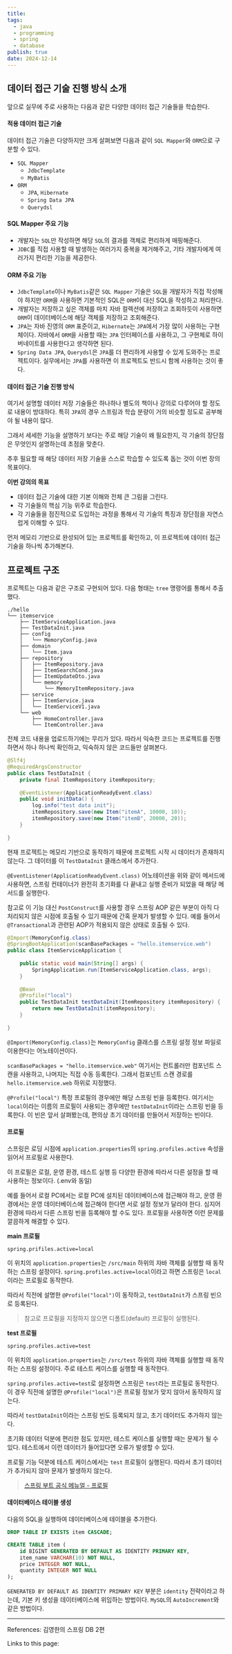 ```yaml
---
title: 
tags:
  - java
  - programming
  - spring
  - database
publish: true
date: 2024-12-14
---
```

## 데이터 접근 기술 진행 방식 소개
앞으로 실무에 주로 사용하는 다음과 같은 다양한 데이터 접근 기술들을 학습한다.

#### 적용 데이터 접근 기술

데이터 접근 기술은 다양하지만 크게 살펴보면 다음과 같이 `SQL Mapper`와 `ORM`으로 구분할 수 있다.

- `SQL Mapper`
	- `JdbcTemplate`
	- `MyBatis`
- `ORM`
	- `JPA`, `Hibernate`
	- `Spring Data JPA`
	- `Querydsl`

#### SQL Mapper 주요 기능
- 개발자는 `SQL`만 작성하면 해당 `SQL`의 결과를 객체로 편리하게 매핑해준다.
- `JDBC`를 직접 사용할 때 발생하는 여러가지 중복을 제거해주고, 기타 개발자에게 여러가지 편리한 기능을 제공한다.

#### ORM 주요 기능
- `JdbcTemplate`이나 `MyBatis`같은 `SQL Mapper` 기술은 `SQL`을 개발자가 직접 작성해야 하지만 `ORM`을 사용하면 기본적인 SQL은 `ORM`이 대신 SQL을 작성하고 처리한다.
- 개발자는 저장하고 싶은 객체를 마치 자바 컬렉션에 저장하고 조회하듯이 사용하면 `ORM`이 데이터베이스에 해당 객체를 저장하고 조회해준다.
- `JPA`는 자바 진영의 `ORM` 표준이고, `Hibernate`는 `JPA`에서 가장 많이 사용하는 구현체이다. 자바에서 `ORM`을 사용할 때는 `JPA` 인터페이스를 사용하고, 그 구현체로 하이버네이트를 사용한다고 생각하면 된다.
- `Spring Data JPA`, `Querydsl`은 `JPA`를 더 편리하게 사용할 수 있게 도와주는 프로젝트이다. 실무에서는 `JPA`를 사용하면 이 프로젝트도 반드시 함께 사용하는 것이 좋다.

#### 데이터 접근 기술 진행 방식
여기서 설명할 데이터 저장 기술들은 하나하나 별도의 책이나 강의로 다루어야 할 정도로 내용이 방대하다. 특히 `JPA`의 경우 스프링과 학습 분량이 거의 비슷할 정도로 공부해야 될 내용이 많다.

그래서 세세한 기능을 설명하기 보다는 주로 해당 기술이 왜 필요한지, 각 기술의 장단점은 무엇인지 설명하는데 초점을 맞춘다.

추후 필요할 때 해당 데이터 저장 기술을 스스로 학습할 수 있도록 돕는 것이 이번 장의 목표이다.

**이번 강의의 목표**
- 데이터 접근 기술에 대한 기본 이해와 전체 큰 그림을 그린다.
- 각 기술들의 핵심 기능 위주로 학습한다.
- 각 기술들을 점진적으로 도입하는 과정을 통해서 각 기술의 특징과 장단점을 자연스럽게 이해할 수 있다.

먼저 메모리 기반으로 완성되어 있는 프로젝트를 확인하고, 이 프로젝트에 데이터 접근 기술을 하나씩 추가해본다.

## 프로젝트 구조

프로젝트는 다음과 같은 구조로 구현되어 있다. 다음 형태는 `tree` 명령어를 통해서 추출했다.

```
./hello
└── itemservice
    ├── ItemServiceApplication.java
    ├── TestDataInit.java
    ├── config
    │   └── MemoryConfig.java
    ├── domain
    │   └── Item.java
    ├── repository
    │   ├── ItemRepository.java
    │   ├── ItemSearchCond.java
    │   ├── ItemUpdateDto.java
    │   └── memory
    │       └── MemoryItemRepository.java
    ├── service
    │   ├── ItemService.java
    │   └── ItemServiceV1.java
    └── web
        ├── HomeController.java
        └── ItemController.java
```

전체 코드 내용을 업로드하기에는 무리가 있다. 따라서 익숙한 코드는 프로젝트를 진행하면서 하나 하나씩 확인하고, 익숙하지 않은 코드들만 살펴본다.

```java title="TestDataInit.java"
@Slf4j  
@RequiredArgsConstructor  
public class TestDataInit {  
    private final ItemRepository itemRepository;  
  
    @EventListener(ApplicationReadyEvent.class)  
    public void initData() {  
        log.info("test data init");  
        itemRepository.save(new Item("itemA", 10000, 10));  
        itemRepository.save(new Item("itemB", 20000, 20));  
    }  
  
}
```

현재 프로젝트는 메모리 기반으로 동작하기 때문에 프로젝트 시작 시 데이터가 존재하지 않는다. 그 데이터를 이 `TestDataInit` 클래스에서 추가한다.

`@EventListener(ApplicationReadyEvent.class)` 어노테이션을 위와 같이 메서드에 사용하면, 스프링 컨테이너가 완전히 초기화를 다 끝내고 실행 준비가 되었을 때 해당 메서드를 실행한다.

참고로 이 기능 대신 `PostConstruct`를 사용할 경우 스프링 AOP 같은 부분이 아직 다 처리되지 않은 시점에 호출될 수 있기 때문에 간혹 문제가 발생할 수 있다. 예를 들어서 `@Transactional`과 관련된 AOP가 적용되지 않은 상태로 호출될 수 있다.

```java title="ItemServiceApplication.java"
@Import(MemoryConfig.class)  
@SpringBootApplication(scanBasePackages = "hello.itemservice.web")  
public class ItemServiceApplication {  
  
    public static void main(String[] args) {  
        SpringApplication.run(ItemServiceApplication.class, args);  
    }  
  
    @Bean  
    @Profile("local")  
    public TestDataInit testDataInit(ItemRepository itemRepository) {  
        return new TestDataInit(itemRepository);  
    }  
  
}
```

`@Import(MemoryConfig.class)`는 `MemoryConfig` 클래스를 스프링 설정 정보 파일로 이용한다는 어노테이션이다.

`scanBasePackages = "hello.itemservice.web"` 여기서는 컨트롤러만 컴포넌트 스캔을 사용하고, 나머지는 직접 수동 등록한다. 그래서 컴포넌트 스캔 경로를 `hello.itemservice.web` 하위로 지정했다.

`@Profile("local")` 특정 프로필의 경우에만 해당 스프링 빈을 등록한다. 여기서는 `local`이라는 이름의 프로필이 사용되는 경우에만 `testDataInit`이라는 스프링 빈을 등록한다. 이 빈은 앞서 살펴봤는데, 편의상 초기 데이터를 만들어서 저장하는 빈이다.

#### 프로필
스프링은 로딩 시점에 `application.properties`의 `spring.profiles.active` 속성을 읽어서 프로필로 사용한다.

이 프로필은 로컬, 운영 환경, 테스트 실행 등 다양한 환경에 따라서 다른 설정을 할 때 사용하는 정보이다. (.env와 동일)

예를 들어서 로컬 PC에서는 로컬 PC에 설치된 데이터베이스에 접근해야 하고, 운영 환경에서는 운영 데이터베이스에 접근해야 한다면 서로 설정 정보가 달라야 한다. 심지어 환경에 따라서 다른 스프링 빈을 등록해야 할 수도 있다. 프로필을 사용하면 이런 문제를 깔끔하게 해결할 수 있다.

**main 프로필**


```properties title="/main/resources/application.properties"
spring.prifiles.active=local
```

이 위치의 `application.properties`는 `/src/main` 하위의 자바 객체를 실행할 때 동작하는 스프링 설정이다. `spring.profiles.active=local`이라고 하면 스프링은 `local`이라는 프로필로 동작한다. 

따라서 직전에 설명한 `@Profile("local")`이 동작하고, `testDataInit`가 스프링 빈으로 등록된다.

> 참고로 프로필을 지정하지 않으면 디폴트(default) 프로필이 실행된다.

**test 프로필**

```properties title="/test/resources/application.properties"
spring.profiles.active=test
```

이 위치의 `application.properties`는 `/src/test` 하위의 자바 객체를 실행할 때 동작하는 스프링 설정이다. 주로 테스트 케이스를 실행할 때 동작한다.

`spring.profiles.active=test`로 설정하면 스프링은 `test`라는 프로필로 동작한다. 이 경우 직전에 설명한 `@Profile("local")`은 프로필 정보가 맞지 않아서 동작하지 않는다.

따라서 `testDataInit`이라는 스프링 빈도 등록되지 않고, 초기 데이터도 추가하지 않는다.

초기화 데이터 덕분에 편리한 점도 있지만, 테스트 케이스를 실행할 때는 문제가 될 수 있다. 테스트에서 이런 데이터가 들어있다면 오류가 발생할 수 있다.

프로필 기능 덕분에 테스트 케이스에서는 `test` 프로필이 실행된다. 따라서 초기 데이터가 추가되지 않아 문제가 발생하지 않는다.


> [스프링 부트 공식 메뉴얼 - 프로필](https://docs.spring.io/spring-boot/reference/features/profiles.html#features.profiles)



#### 데이터베이스 테이블 생성
다음의 SQL을 실행하여 데이터베이스에 테이블을 추가한다.

```sql
DROP TABLE IF EXISTS item CASCADE;

CREATE TABLE item (
    id BIGINT GENERATED BY DEFAULT AS IDENTITY PRIMARY KEY,
    item_name VARCHAR(10) NOT NULL,
    price INTEGER NOT NULL,
    quantity INTEGER NOT NULL
);
```

`GENERATED BY DEFAULT AS IDENTITY PRIMARY KEY` 부분은 `identity` 전략이라고 하는데, 기본 키 생성을 데이터베이스에 위임하는 방법이다. `MySQL`의 `AutoIncrement`와 같은 방법이다.



---
References: 김영한의 스프링 DB 2편

Links to this page: 